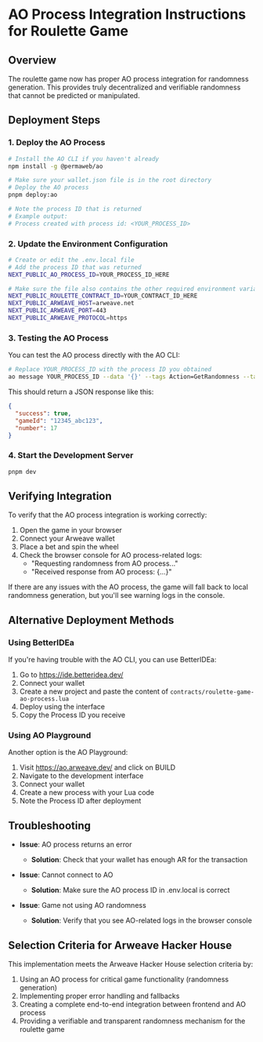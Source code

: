 # AO Process Integration Instructions for Roulette Game

## Overview
The roulette game now has proper AO process integration for randomness generation. This provides truly decentralized and verifiable randomness that cannot be predicted or manipulated.

## Deployment Steps

### 1. Deploy the AO Process
```bash
# Install the AO CLI if you haven't already
npm install -g @permaweb/ao

# Make sure your wallet.json file is in the root directory
# Deploy the AO process
pnpm deploy:ao

# Note the process ID that is returned
# Example output:
# Process created with process id: <YOUR_PROCESS_ID>
```

### 2. Update the Environment Configuration
```bash
# Create or edit the .env.local file
# Add the process ID that was returned
NEXT_PUBLIC_AO_PROCESS_ID=YOUR_PROCESS_ID_HERE

# Make sure the file also contains the other required environment variables
NEXT_PUBLIC_ROULETTE_CONTRACT_ID=YOUR_CONTRACT_ID_HERE
NEXT_PUBLIC_ARWEAVE_HOST=arweave.net
NEXT_PUBLIC_ARWEAVE_PORT=443
NEXT_PUBLIC_ARWEAVE_PROTOCOL=https
```

### 3. Testing the AO Process
You can test the AO process directly with the AO CLI:

```bash
# Replace YOUR_PROCESS_ID with the process ID you obtained
ao message YOUR_PROCESS_ID --data '{}' --tags Action=GetRandomness --tags Type=Roulette
```

This should return a JSON response like this:
```json
{
  "success": true,
  "gameId": "12345_abc123",
  "number": 17
}
```

### 4. Start the Development Server
```bash
pnpm dev
```

## Verifying Integration

To verify that the AO process integration is working correctly:

1. Open the game in your browser
2. Connect your Arweave wallet
3. Place a bet and spin the wheel
4. Check the browser console for AO process-related logs:
   - "Requesting randomness from AO process..."
   - "Received response from AO process: {...}"

If there are any issues with the AO process, the game will fall back to local randomness generation, but you'll see warning logs in the console.

## Alternative Deployment Methods

### Using BetterIDEa

If you're having trouble with the AO CLI, you can use BetterIDEa:

1. Go to https://ide.betteridea.dev/
2. Connect your wallet
3. Create a new project and paste the content of `contracts/roulette-game-ao-process.lua`
4. Deploy using the interface
5. Copy the Process ID you receive

### Using AO Playground

Another option is the AO Playground:

1. Visit https://ao.arweave.dev/ and click on BUILD
2. Navigate to the development interface
3. Connect your wallet
4. Create a new process with your Lua code
5. Note the Process ID after deployment

## Troubleshooting

- **Issue**: AO process returns an error
  - **Solution**: Check that your wallet has enough AR for the transaction

- **Issue**: Cannot connect to AO
  - **Solution**: Make sure the AO process ID in .env.local is correct

- **Issue**: Game not using AO randomness
  - **Solution**: Verify that you see AO-related logs in the browser console

## Selection Criteria for Arweave Hacker House

This implementation meets the Arweave Hacker House selection criteria by:

1. Using an AO process for critical game functionality (randomness generation)
2. Implementing proper error handling and fallbacks
3. Creating a complete end-to-end integration between frontend and AO process
4. Providing a verifiable and transparent randomness mechanism for the roulette game 
